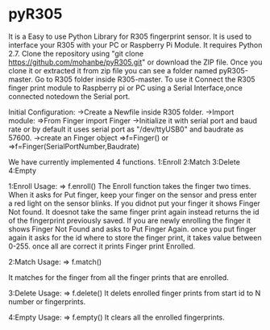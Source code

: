 # pyR305
It is a Easy to use Python Library for R305 fingerprint sensor.
It is used to interface your R305 with your PC or Raspberry Pi Module.
It requires Python 2.7.
Clone the repository using "git clone https://github.com/mohanbe/pyR305.git" or download the ZIP file.
Once you clone it or extracted it from zip file you can see a folder named pyR305-master.
Go to R305 folder inside R305-master.
To use it Connect the R305 finger print module to Raspberry pi or PC using a Serial Interface,once connected notedown the Serial port.


Initial Configuration:
   ->Create a Newfile inside R305 folder.
   ->Import module:
      =>From Finger import Finger
   ->Initialize it with serial port and baud rate or by default it uses serial port as "/dev/ttyUSB0" and baudrate as 57600.
   ->create an Finger object
      =>f=Finger()
      or
      =>f=Finger(SerialPortNumber,Baudrate)

We have currently implemented 4 functions.
1:Enroll
2:Match
3:Delete
4:Empty


1:Enroll
    Usage:
        => f.enroll()
The Enroll function takes the finger two times.
When it asks for Put finger, keep your finger on the sensor and press enter a red light on the sensor blinks.
If you didnot put your finger it shows Finger Not found.
It doesnot take the same finger print again instead returns the id of the fingerprint previously saved.
If you are newly enrolling the finger it shows Finger Not Found and asks to Put Finger Again.
once you put finger again it asks for the id where to store the finger print, it takes value between 0-255.
once all are correct it prints Finger print Enrolled.


2:Match
   Usage:
     => f.match()
   
It matches for the finger from all the finger prints that are enrolled.

3:Delete
     Usage:
        => f.delete()
It delets enrolled finger prints from start id to N number or fingerprints.

4:Empty
     Usage:
        => f.empty()
It clears all the enrolled fingerprints.
